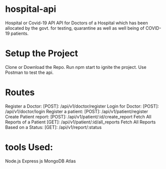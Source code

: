 # hospital-api
Hospital or Covid-19 API API for Doctors of a Hospital which has been allocated by the govt. for testing, quarantine as well as well being of COVID-19 patients.  

# Setup the Project
Clone or Download the Repo.
Run npm start to ignite the project.
Use Postman to test the api.

# Routes
Register a Doctor: [POST]: /api/v1/doctor/register
Login for Doctor: [POST]: /api/v1/doctor/login
Register a patient: [POST]: /api/v1/patient/register
Create Patient report: [POST]: /api/v1/patient/:id/create_report
Fetch All Reports of a Patient [GET]: /api/v1/patient/:id/all_reports
Fetch All Reports Based on a Status: [GET]: /api/v1/report/:status

# tools Used:
Node.js
Express js
MongoDB Atlas
